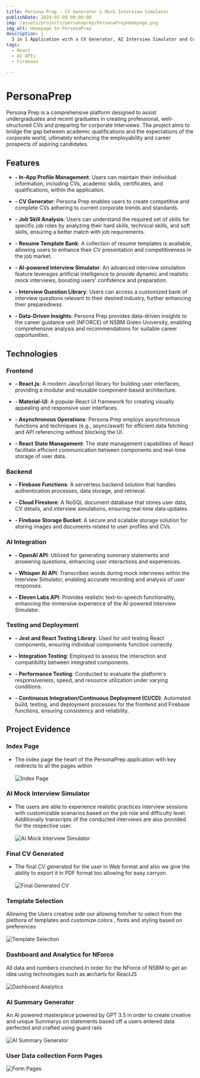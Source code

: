 ```yaml
---
title: Persona Prep - CV Generator & Mock Interview Simulator
publishDate: 2024-05-08 00:00:00
img: /assets/projects/personaprep/PersonaPrepHomepage.png
img_alt: Homepage to PersonaPrep
description: |
  3 in 1 Application with a CV Generator, AI Interview Simulator and Corporate Analytical Dashboard
tags:
  - React
  - AI APIs
  - Firebase

---
```


# PersonaPrep

Persona Prep is a comprehensive platform designed to assist undergraduates and recent graduates in creating professional, well-structured CVs and preparing for corporate interviews. The project aims to bridge the gap between academic qualifications and the expectations of the corporate world, ultimately enhancing the employability and career prospects of aspiring candidates.

## Features

- **- In-App Profile Management**: Users can maintain their individual information, including CVs, academic skills, certificates, and qualifications, within the application.

- **- CV Generator**: Persona Prep enables users to create competitive and complete CVs adhering to current corporate trends and standards.

- **- Job Skill Analysis**: Users can understand the required set of skills for specific job roles by analyzing their hard skills, technical skills, and soft skills, ensuring a better match with job requirements.

- **- Resume Template Bank**: A collection of resume templates is available, allowing users to enhance their CV presentation and competitiveness in the job market.

- **- AI-powered Interview Simulator**: An advanced interview simulation feature leverages artificial intelligence to provide dynamic and realistic mock interviews, boosting users' confidence and preparation.

- **- Interview Question Library**: Users can access a customized bank of interview questions relevant to their desired industry, further enhancing their preparedness.

- **- Data-Driven Insights**: Persona Prep provides data-driven insights to the career guidance unit (NFORCE) of NSBM Green University, enabling comprehensive analysis and recommendations for suitable career opportunities.

## Technologies

### Frontend

- **- React.js**: A modern JavaScript library for building user interfaces, providing a modular and reusable component-based architecture.

- **- Material-UI**: A popular React UI framework for creating visually appealing and responsive user interfaces.

- **- Asynchronous Operations**: Persona Prep employs asynchronous functions and techniques (e.g., async/await) for efficient data fetching and API referencing without blocking the UI.

- **- React State Management**: The state management capabilities of React facilitate efficient communication between components and real-time storage of user data.

### Backend

- **- Firebase Functions**: A serverless backend solution that handles authentication processes, data storage, and retrieval.

- **- Cloud Firestore**: A NoSQL document database that stores user data, CV details, and interview simulations, ensuring real-time data updates.

- **- Firebase Storage Bucket**: A secure and scalable storage solution for storing images and documents related to user profiles and CVs.

### AI Integration

- **- OpenAI API**: Utilized for generating summary statements and answering questions, enhancing user interactions and experiences.

- **- Whisper AI API**: Transcribes words during mock interviews within the Interview Simulator, enabling accurate recording and analysis of user responses.

- **- Eleven Labs API**: Provides realistic text-to-speech functionality, enhancing the immersive experience of the AI-powered Interview Simulator.

### Testing and Deployment

- **- Jest and React Testing Library**: Used for unit testing React components, ensuring individual components function correctly.

- **- Integration Testing**: Employed to assess the interaction and compatibility between integrated components.

- **- Performance Testing**: Conducted to evaluate the platform's responsiveness, speed, and resource utilization under varying conditions.

- **- Continuous Integration/Continuous Deployment (CI/CD)**: Automated build, testing, and deployment processes for the frontend and Firebase functions, ensuring consistency and reliability.

  
## Project Evidence 

### Index Page

- The index page the heart of the PersonaPrep application with key redirects to all the pages within <br><br>
![Index Page](/assets/projects/personaprep/PersonaPrepHomepage.png)

### AI Mock Interview Simulator

- The users are able to experience realistic practices interview sessions with customizable scenarios based on the job role and difficulty level. Additionally transcripts of the conducted interviews are also provided for the respective user. <br><br>
![AI Mock Interview Simulator](/assets/projects/personaprep/AIMockInterviewSimulator.png)

### Final CV Generated

- The final CV generated for the user in Web format and also we give the ability to export it in PDF format too allowing for easy carryon.<br><br>
![Final Generated CV](/assets/projects/personaprep/FinalCVGenerated.png)

### Template Selection
Allowing the Users creative side our allowing him/her to select from the plethora of templates and customize colors , fonts and styling based on preferences <br><br>
![Template Selection](/assets/projects/personaprep/TemplateSelection.png)

### Dashboard and Analytics for NForce
All data and numbers crunched in order for the NForce of NSBM to get an idea using technologies such as æcharts for ReactJS <br><br>
![Dashboard Analytics](/assets/projects/personaprep/dashboard_analytics.png)

### AI Summary Generator
An AI powered masterpiece powered by GPT 3.5 in order to create creative and unique Summarys on statements based off a users entered data perfected and crafted using guard rails <br><br>
![AI Summary Generator](/assets/projects/personaprep/AISummaryGenerator.png)

### User Data collection Form Pages <br>

![Form Pages](/assets/projects/personaprep/data_form_pages.png)

